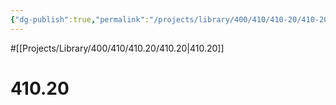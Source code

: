 ```yaml
---
{"dg-publish":true,"permalink":"/projects/library/400/410/410-20/410-20/","noteIcon":"0","created":"2024-01-24T15:24:09.126+09:00","updated":"2024-02-05T12:40:32.136+09:00"}
---
```


#[[Projects/Library/400/410/410.20/410.20\|410.20]]

# 410.20

